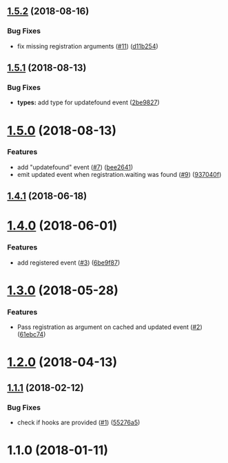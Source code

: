 <a name="1.5.2"></a>
## [1.5.2](https://github.com/yyx990803/register-service-worker/compare/v1.5.1...v1.5.2) (2018-08-16)


### Bug Fixes

* fix missing registration arguments ([#11](https://github.com/yyx990803/register-service-worker/issues/11)) ([d11b254](https://github.com/yyx990803/register-service-worker/commit/d11b254))



<a name="1.5.1"></a>
## [1.5.1](https://github.com/yyx990803/register-service-worker/compare/v1.5.0...v1.5.1) (2018-08-13)


### Bug Fixes

* **types:** add type for updatefound event ([2be9827](https://github.com/yyx990803/register-service-worker/commit/2be9827))



<a name="1.5.0"></a>
# [1.5.0](https://github.com/yyx990803/register-service-worker/compare/v1.4.1...v1.5.0) (2018-08-13)


### Features

* add "updatefound" event ([#7](https://github.com/yyx990803/register-service-worker/issues/7)) ([bee2641](https://github.com/yyx990803/register-service-worker/commit/bee2641))
* emit updated event when registration.waiting was found ([#9](https://github.com/yyx990803/register-service-worker/issues/9)) ([937040f](https://github.com/yyx990803/register-service-worker/commit/937040f))



<a name="1.4.1"></a>
## [1.4.1](https://github.com/yyx990803/register-service-worker/compare/v1.4.0...v1.4.1) (2018-06-18)



<a name="1.4.0"></a>
# [1.4.0](https://github.com/yyx990803/register-service-worker/compare/v1.3.0...v1.4.0) (2018-06-01)


### Features

* add registered event ([#3](https://github.com/yyx990803/register-service-worker/issues/3)) ([6be9f87](https://github.com/yyx990803/register-service-worker/commit/6be9f87))



<a name="1.3.0"></a>
# [1.3.0](https://github.com/yyx990803/register-service-worker/compare/v1.2.0...v1.3.0) (2018-05-28)


### Features

* Pass registration as argument on cached and updated event ([#2](https://github.com/yyx990803/register-service-worker/issues/2)) ([61ebc74](https://github.com/yyx990803/register-service-worker/commit/61ebc74))



<a name="1.2.0"></a>
# [1.2.0](https://github.com/yyx990803/register-service-worker/compare/v1.1.1...v1.2.0) (2018-04-13)



<a name="1.1.1"></a>
## [1.1.1](https://github.com/yyx990803/register-service-worker/compare/v1.1.0...v1.1.1) (2018-02-12)


### Bug Fixes

* check if hooks are provided ([#1](https://github.com/yyx990803/register-service-worker/issues/1)) ([55276a5](https://github.com/yyx990803/register-service-worker/commit/55276a5))



<a name="1.1.0"></a>
# 1.1.0 (2018-01-11)



